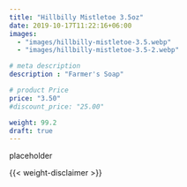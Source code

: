 ```yaml
---
title: "Hillbilly Mistletoe 3.5oz"
date: 2019-10-17T11:22:16+06:00
images: 
  - "images/hillbilly-mistletoe-3.5.webp"
  - "images/hillbilly-mistletoe-3.5-2.webp"

# meta description
description : "Farmer's Soap"

# product Price
price: "3.50"
#discount_price: "25.00"

weight: 99.2
draft: true
---
```


placeholder



{{< weight-disclaimer >}}